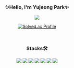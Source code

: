 <div align="center">
  <h3>✨Hello, I'm Yujeong Park✨</h3>
  <img src="https://github-readme-stats.vercel.app/api?username=yujeong1789&show_icons=true&theme=vue">
  
  [![Solved.ac Profile](http://mazassumnida.wtf/api/v2/generate_badge?boj=sjw04385)](https://solved.ac/sjw04385/)
  
  <br>
  <h3>Stacks🛠️</h3>
  <img src="https://img.shields.io/badge/java-007396?style=flat-square&logo=java&logoColor=white">
  <img src="https://img.shields.io/badge/spring-6DB33F?style=flat-square&logo=spring&logoColor=white">
  <img src="https://img.shields.io/badge/oracle-F80000?style=flat-square&logo=oracle&logoColor=white">
  <img src="https://img.shields.io/badge/mysql-4479A1?style=flat-square&logo=mysql&logoColor=white">
  <img src="https://img.shields.io/badge/javascript-F7DF1E?style=flat-square&logo=javascript&logoColor=black"> 
  <img src="https://img.shields.io/badge/html5-E34F26?style=flat-square&logo=html5&logoColor=white">
  <img src="https://img.shields.io/badge/css3-1572B6?style=flat-square&logo=css3&logoColor=white">
  
  <br>
</div>

